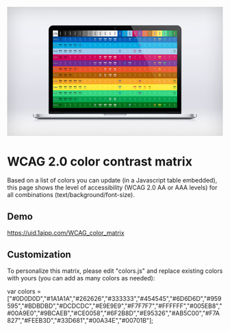 ![alt tag](header.jpg)

# WCAG 2.0 color contrast matrix
Based on a list of colors you can update (in a Javascript table embedded), this page shows the level of accessibility (WCAG 2.0 AA or AAA levels) for all combinations (text/background/font-size).

## Demo
https://uid.1aipp.com/WCAG_color_matrix

## Customization
To personalize this matrix, please edit "colors.js" and replace existing colors with yours (you can add as many colors as needed): 

var colors = ["#0D0D0D","#1A1A1A","#262626","#333333","#454545","#6D6D6D","#959595","#BDBDBD","#DCDCDC","#E9E9E9","#F7F7F7","#FFFFFF","#005EB8","#00A9E0","#9BCAEB","#CE0058","#6F2B8D","#E95326","#AB5C00","#F7A827","#FEEB3D","#33D681","#00A34E","#00701B"];